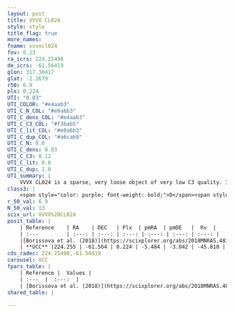 ```yaml
---
layout: post
title: VVVX CL024
style: style
title_flag: true
more_names: 
fname: vvvxcl024
fov: 0.23
ra_icrs: 224.25498
de_icrs: -61.56419
glon: 317.30417
glat: -2.2679
r50: 6.9
plx: 0.224
UTI: "0.03"
UTI_COLOR: "#e4aab3"
UTI_C_N_COL: "#e0a6b3"
UTI_C_dens_COL: "#e4aab3"
UTI_C_C3_COL: "#f3bab5"
UTI_C_lit_COL: "#e0a6b3"
UTI_C_dup_COL: "#a6cab9"
UTI_C_N: 0.0
UTI_C_dens: 0.03
UTI_C_C3: 0.12
UTI_C_lit: 0.0
UTI_C_dup: 1.0
UTI_summary: |
    VVVX CL024 is a sparse, very loose object of very low C3 quality. It is rarely studied in the literature, with no articles listed in the last 7 years.<br><br><span style="color: #99180f; font-weight: bold;">Warning: </span>contains less than 25 stars with <i>P>0.5</i> estimated.
class3: |
    <span style="color: purple; font-weight: bold;">D</span><span style="color: red; font-weight: bold;">C</span>
r_50_val: 6.9
N_50_val: 13
scix_url: VVVX%20CL024
posit_table: |
    | Reference    | RA    | DEC   | Plx  | pmRA  | pmDE   |  Rv  |
    | :---         | :---: | :---: | :---: | :---: | :---: | :---: |
    |[Borissova et al. (2018)](https://scixplorer.org/abs/2018MNRAS.481.3902B) | 224.245 | -61.592 | 0.228 | -5.432 | -3.023 | -- |
    | **UCC** |224.255 | -61.564 | 0.224 | -5.484 | -3.042 | -45.818 | 
cds_radec: 224.25498,-61.56419
carousel: UCC
fpars_table: |
    | Reference |  Values |
    | :---  |  :---:  |
    | [Borissova et al. (2018)](https://scixplorer.org/abs/2018MNRAS.481.3902B) | `Dist=2660.0` |
shared_table: |
    
---
```

